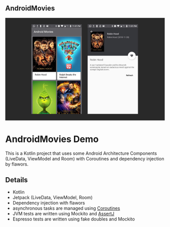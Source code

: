 ## AndroidMovies
![alt text](https://raw.githubusercontent.com/oligazar/AndroidMovies/master/AndroidMovies.jpg)

AndroidMovies Demo
===================================

This is a Kotlin project that uses some Android Architecture Components (LiveData, ViewModel and Room) 
with Coroutines and dependency injection by flawors.

## Details
* Kotlin
* Jetpack (LiveData, ViewModel, Room)
* Dependency injection with flawors
* asynchronous tasks are managed using [Coroutines](https://github.com/Kotlin/kotlinx.coroutines/blob/master/coroutines-guide.md) 
* JVM tests are written using Mockito and [AssertJ](http://joel-costigliola.github.io/assertj/)
* Espresso tests are written using fake doubles and Mockito
